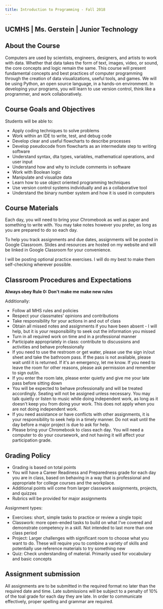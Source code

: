 ```yaml
---
title: Introduction to Programming - Fall 2018
---
```

## UCMHS  | Ms. Gerstein | Junior Technology

## About the Course

Computers are used by scientists, engineers, designers, and artists to work with data. Whether that data takes the form of text, images, video, or sound, the core concepts and logic remain the same. This course will present fundamental concepts and best practices of computer programming through the creation of data visualizations, useful tools, and games. We will be using Python, an open source language, in a hands-on environment. In developing your programs, you will learn to use version control, think like a programmer, and work collaboratively.

## Course Goals and Objectives

Students will be able to:

* Apply coding techniques to solve problems
* Work within an IDE to write, test, and debug code
* Develop clear and useful flowcharts to describe processes
* Develop pseudocode from flowcharts as an intermediate step to writing software
* Understand syntax, dta types, variables, mathematical operations, and user input
* Understand how and why to include comments in software
* Work with Boolean logic
* Manipulate and visualize data
* Learn how to use object oriented programming techniques
* Use version control systems individually and as a collaborative tool
* Understand the binary number system and how it is used in computers

## Course Materials

Each day, you will need to bring your Chromebook as well as paper and something to write with. You may take notes however you prefer, as long as you are prepared to do so each day.

To help you track assignments and due dates, assignments will be posted in Google Classroom. Slides and resources are hosted on my website and will be linked in Google Classroom for your convenience.

I will be posting optional practice exercises. I will do my best to make them self-checking wherever possible.

## Classroom Procedures and Expectations

**Always obey Rule 0: Don't make me make new rules**

Additionally: 

* Follow all MHS rules and policies
* Respect your classmates' opinions and contributions
* Take responsibility for your actions in and out of class
* Obtain all missed notes and assignments if you have been absent - I will help, but it is *your* responsibility to seek out the information you missed
* Turn in all required work on time and in a professional manner
* Participate appropriately in class: contribute to discussions and activities and behave professionally
* If you need to use the restroom or get water, please use the sign in/out sheet and take the bathroom pass. If the pass is not available, please wait until it is returned. If it's an emergency, let me know. If you need to leave the room for other reasons, please ask permission and remember to sign out/in.
* If you enter the room late, please enter quietly and give me your late pass before sitting down
* You will be expected to behave professionally and will be treated accordingly. Seating will not be assigned unless necessary. You may talk quietly or listen to music while doing independent work, as long as it doesn't keep you from doing your work. This does not apply when you are not doing independent work.
* If you need assistance or have conflicts with other assignments, it is your responsibility to seek help in a timely manner. Do not wait until the day before a major project is due to ask for help.
* Please bring your Chromebook to class each day. You will need a computer to do your coursework, and not having it will affect your participation grade.

## Grading Policy

* Grading is based on total points
* You will have a Career Readiness and Preparedness grade for each day you are in class, based on behaving in a way that is professional and appropriate for college courses and the workplace.
* Additional points will come from larger classwork assignments, projects, and quizzes
* Rubrics will be provided for major assignments

Assignment types:

* Exercises: short, simple tasks to practice or review a single topic
* Classwork: more open-ended tasks to build on what I've covered and demonstrate competency in a skill. Not intended to last more than one class period
* Project: Larger challenges with significant room to choose what you want to do. These will require you to combine a variety of skills and potentially use reference materials to try something new
* Quiz: Check understanding of material. Primarily used for vocabulary and basic concepts

## Assignment submission
All assignments are to be submitted in the required format no later than the required date and time. Late submissions will be subject to a penalty of 10% of the toal grade for each day they are late. In order to communicate effectively, proper spelling and grammar are required.
